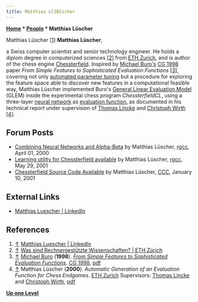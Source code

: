 ```yaml
---
title: Matthias LC3BCscher
---
```

**[Home](Home "Home") \* [People](People "People") \* Matthias Lüscher**



 [](https://www.linkedin.com/in/matthias-luescher-2080191a/) Matthias Lüscher <a id="cite-note-1" href="#cite-ref-1">[1]</a> 
**Matthias Lüscher**,  

a Swiss computer scientist and senior technology engineer. He holds a diplom degree in computerized sciences <a id="cite-note-2" href="#cite-ref-2">[2]</a> from [ETH Zurich](ETH_Zurich "ETH Zurich"), and is author of the chess engine [Chessterfield](Chessterfield "Chessterfield"). Inspired by [Michael Buro's](Michael_Buro "Michael Buro") [CG 1998](CG_1998 "CG 1998") paper *From Simple Features to Sophisticated Evaluation Functions* <a id="cite-note-3" href="#cite-ref-3">[3]</a>, covering not only [automated parameter tuning](Automated_Tuning "Automated Tuning") but a procedure for exploring the feature space able to discover new features in a computational feasible way, Matthias Lüscher implemented Buro's [General Linear Evaluation Model](Michael_Buro#GLEM "Michael Buro") (GLEM) inside the experimental chess program *ChessterfieldCL*, using a three-layer [neural network](Neural_Networks "Neural Networks") as [evaluation function](Evaluation "Evaluation"), as documented in his technical report under supervision of [Thomas Lincke](Thomas_Lincke "Thomas Lincke") and [Christoph Wirth](Christoph_Wirth "Christoph Wirth") <a id="cite-note-4" href="#cite-ref-4">[4]</a>.



## Forum Posts


* [Combining Neural Networks and Alpha-Beta](https://groups.google.com/d/msg/rec.games.chess.computer/xthKCFRJkeM/CwRxa1j7Q1IJ) by Matthias Lüscher, [rgcc](Computer_Chess_Forums "Computer Chess Forums"), April 01, 2000
* [Learning utility for Chessterfield available](https://groups.google.com/d/msg/rec.games.chess.computer/sdfJVjnz_MA/cg-ibeL_4HYJ) by Matthias Lüscher, [rgcc](Computer_Chess_Forums "Computer Chess Forums"), May 29, 2001
* [Chessterfield Source Code Available](https://www.stmintz.com/ccc/index.php?id=149124) by Matthias Lüscher, [CCC](CCC "CCC"), January 10, 2001


## External Links


* [Matthias Luescher | LinkedIn](https://www.linkedin.com/in/matthias-luescher-2080191a)


## References


1. <a id="cite-ref-1" href="#cite-note-1">↑</a> [Matthias Luescher | LinkedIn](https://www.linkedin.com/in/matthias-luescher-2080191a)
2. <a id="cite-ref-2" href="#cite-note-2">↑</a> [Was sind Rechnergestützte Wissenschaften? | ETH Zürich](https://www.ethz.ch/de/studium/bachelor/studienangebot/naturwissenschaften-und-mathematik/rechnergestuetzte-wissenschaften/was-ist.html)
3. <a id="cite-ref-3" href="#cite-note-3">↑</a> [Michael Buro](Michael_Buro "Michael Buro") (**1998**). *[From Simple Features to Sophisticated Evaluation Functions](http://link.springer.com/chapter/10.1007/3-540-48957-6_8)*. [CG 1998](CG_1998 "CG 1998"), [pdf](https://skatgame.net/mburo/ps/glem.pdf)
4. <a id="cite-ref-4" href="#cite-note-4">↑</a> Matthias Lüscher (**2000**). *Automatic Generation of an Evaluation Function for Chess Endgames*. [ETH Zurich](ETH_Zurich "ETH Zurich") Supervisors: [Thomas Lincke](Thomas_Lincke "Thomas Lincke") and [Christoph Wirth](Christoph_Wirth "Christoph Wirth"), [pdf](http://www.datacomm.ch/m.luescher/evaluation_function_en.pdf)

**[Up one Level](People "People")**







 
